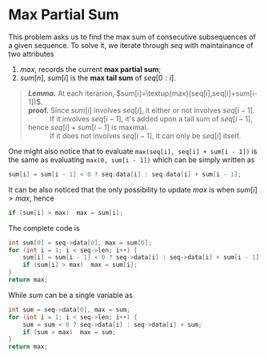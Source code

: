 # Max Partial Sum

This problem asks us to find the max sum of consecutive subsequences of a given sequence. To solve it, we iterate through $seq$ with maintainance of two attributes

1. $max$, records the current **max partial sum**;
2. $sum[n]$, $sum[i]$ is the **max tail sum** of $seq[0:i]$.

>***Lemma.*** At each iterarion, $sum[i]=\textup{max}(seq[i],seq[i]+sum[i-1])$.\
>**proof.** Since $sum[i]$ involves $seq[i]$, it either or not involves $seq[i-1]$.\
> &nbsp;&nbsp;&nbsp;&nbsp;&nbsp;&nbsp;&nbsp;&nbsp;&nbsp;&nbsp; If it involves $seq[i-1]$, it's added upon a tail sum of $seq[i-1]$, hence $seq[i]+sum[i-1]$ is maximal.\
> &nbsp;&nbsp;&nbsp;&nbsp;&nbsp;&nbsp;&nbsp;&nbsp;&nbsp;&nbsp; If it does not involves $seq[i-1]$, it can only be $seq[i]$ itself.

One might also notice that to evaluate `max(seq[i], seq[i] + sum[i - 1])` is the same as evaluating `max(0, sum[i - 1])` which can be simply written as

```c
sum[i] = sum[i - 1] < 0 ? seq.data[i] : seq.data[i] + sum[i - 1];
```

It can be also noticed that the only possibility to update $max$ is when $sum[i]>max$, hence

```c
if (sum[i] > max)  max = sum[i];
```

The complete code is

```c
int sum[0] = seq->data[0], max = sum[0];
for (int i = 1; i < seq->len; i++) {
    sum[i] = sum[i - 1] < 0 ? seq->data[i] : seq->data[i] + sum[i - 1];
    if (sum[i] > max)  max = sum[i];
}
return max;
```

While $sum$ can be a single variable as

```c
int sum = seq->data[0], max = sum;
for (int i = 1; i < seq->len; i++) {
    sum = sum < 0 ? seq->data[i] : seq->data[i] + sum;
    if (sum > max)  max = sum;
}
return max;
```
